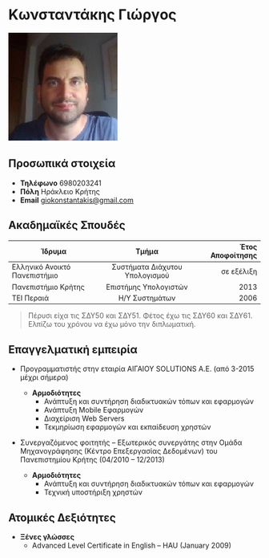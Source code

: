 # Κωνσταντάκης Γιώργος

![](photo.jpg)

## **Προσωπικά στοιχεία**

- **Τηλέφωνο** 6980203241
- **Πόλη** Ηράκλειο Κρήτης
- **Email** giokonstantakis@gmail.com


## **Ακαδημαϊκές Σπουδές**



| Ίδρυμα        | Τμήμα           | Έτος Αποφοίτησης  |
| ------------- |:-------------:| -----:|
| Ελληνικό Ανοικτό Πανεπιστήμιο | Συστήματα Διάχυτου Υπολογισμού    |    σε εξέλιξη |
| Πανεπιστήμιο Κρήτης      | Επιστήμης Υπολογιστών | 2013 |
| ΤΕΙ Περαιά     | Η/Υ Συστημάτων      |   2006 |


> Πέρυσι είχα τις ΣΔΥ50 και ΣΔΥ51.
> Φέτος έχω τις ΣΔΥ60 και ΣΔΥ61.
> Ελπίζω του χρόνου να έχω μόνο την διπλωματική.

## **Επαγγελματική εμπειρία**

- Προγραμματιστής στην εταιρία ΑΙΓΑΙΟΥ SOLUTIONS Α.Ε. (από 3-2015 μέχρι σήμερα)
  - **Αρμοδιότητες**
    - Ανάπτυξη και συντήρηση διαδικτυακών τόπων και εφαρμογών
    - Ανάπτυξη Mobile Εφαρμογών
    - Διαχείριση Web Servers
    - Τεκμηρίωση εφαρμογών και εκπαίδευση χρηστών
    
- Συνεργαζόμενος φοιτητής – Εξωτερικός συνεργάτης στην Ομάδα Μηχανογράφησης (Κέντρο Επεξεργασίας Δεδομένων) του Πανεπιστημίου Κρήτης (04/2010 – 12/2013)
  - **Αρμοδιότητες**
    - Ανάπτυξη και συντήρηση διαδικτυακών τόπων και εφαρμογών
    - Τεχνική υποστήριξη χρηστών
    
 ## **Ατομικές Δεξιότητες**
 
- **Ξένες γλώσσες**
  - Advanced Level Certificate in English – HAU (January 2009)

